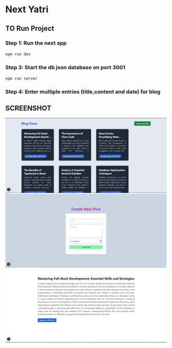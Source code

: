 # Next Yatri

## TO Run Project

### Step 1: Run the next app 
```bash
npm run dev
```
### Step 3: Start the db json database on port 3001
```bash
npm run server
```
### Step 4: Enter multiple entries (title,content and date) for blog 


## SCREENSHOT

![GAME](./public/ss1.JPG)
![GAME](./public/ss2.JPG)
![GAME](./public/ss3.JPG)

